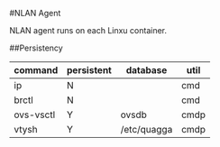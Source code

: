 #NLAN Agent

NLAN agent runs on each Linxu container.

##Persistency

|command  | persistent | database  |util|
|---------|------------|-----------|----|
|ip       | N          |           |cmd |
|brctl    | N          |           |cmd |
|ovs-vsctl| Y          | ovsdb     |cmdp|
|vtysh    | Y          |/etc/quagga|cmdp|


